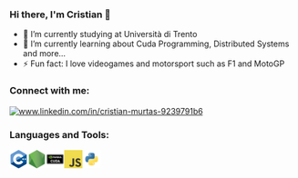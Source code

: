 ### Hi there, I'm Cristian 👋

- 🔭 I’m currently studying at Università di Trento
- 🌱 I’m currently learning about Cuda Programming, Distributed Systems and more...
- ⚡ Fun fact: I love videogames and motorsport such as F1 and MotoGP


### Connect with me:
<p align="left">
<a href="https://www.linkedin.com/in/cristian-murtas-9239791b6" target="blank"><img align="center" src="https://raw.githubusercontent.com/rahuldkjain/github-profile-readme-generator/master/src/images/icons/Social/linked-in-alt.svg" alt="www.linkedin.com/in/cristian-murtas-9239791b6" height="30" width="40" /></a>
</p>

### Languages and Tools:
<img align="left" src="https://raw.githubusercontent.com/devicons/devicon/master/icons/cplusplus/cplusplus-original.svg" alt="cplusplus" width="32" height="32"/>

<img align="left" height="32" width="32" src=https://raw.githubusercontent.com/github/explore/80688e429a7d4ef2fca1e82350fe8e3517d3494d/topics/nodejs/nodejs.png>

<img align="left" height="32" width="32" src=https://raw.githubusercontent.com/github/explore/5b3600551e122a3277c2c5368af2ad5725ffa9a1/topics/cuda/cuda.png>

<img align="left" height="32" width="32" src=https://raw.githubusercontent.com/github/explore/5b3600551e122a3277c2c5368af2ad5725ffa9a1/topics/javascript/javascript.png>

<img align="left" height="32" width="32" src=https://raw.githubusercontent.com/github/explore/5b3600551e122a3277c2c5368af2ad5725ffa9a1/topics/python/python.png>

<!-- <img align="left" height="32" width="32" src=https://raw.githubusercontent.com/github/explore/5b3600551e122a3277c2c5368af2ad5725ffa9a1/topics/css/css.png>

<img align="left" height="32" width="32" src=https://raw.githubusercontent.com/github/explore/5b3600551e122a3277c2c5368af2ad5725ffa9a1/topics/r/r.png>

<img align="left" height="32" width="32" src=https://raw.githubusercontent.com/github/explore/5b3600551e122a3277c2c5368af2ad5725ffa9a1/topics/postgresql/postgresql.png> -->
